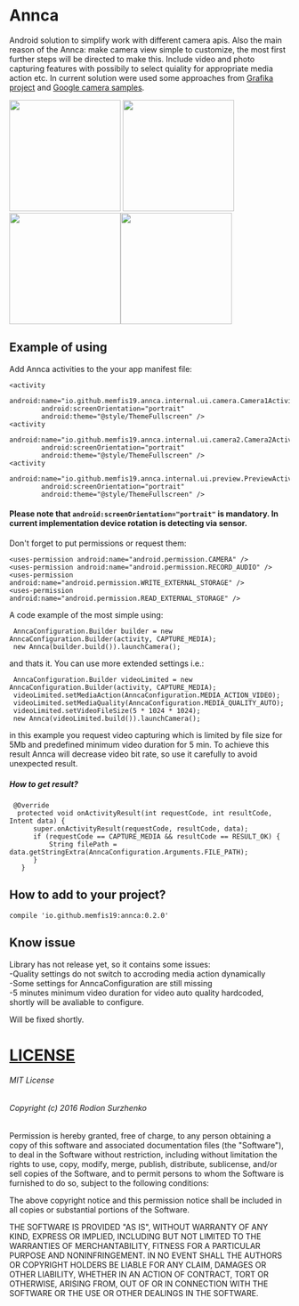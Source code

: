 # Annca
Android solution to simplify work with different camera apis. Also the main reason of the Annca: make camera view simple to customize, the most first further steps will be directed to make this. Include video and photo capturing features with possibily to select quiality for appropriate media action etc. In current solution were used some approaches from <a href="https://github.com/google/grafika">Grafika project</a> and <a href="https://github.com/googlesamples/android-Camera2Video">Google camera samples</a>.

<img src="https://github.com/memfis19/Annca/blob/master/art/default_camera.png" width="200px" /> <img src="https://github.com/memfis19/Annca/blob/master/art/settings_for_video_limitation.png" width="200px" /><img src="https://github.com/memfis19/Annca/blob/master/art/video_camera.png" width="200" /><img src="https://github.com/memfis19/Annca/blob/master/art/video_low_quality.png" width="200" />

## Example of using
Add Annca activities to the your app manifest file:
```
<activity
        android:name="io.github.memfis19.annca.internal.ui.camera.Camera1Activity"
        android:screenOrientation="portrait"
        android:theme="@style/ThemeFullscreen" />
<activity
        android:name="io.github.memfis19.annca.internal.ui.camera2.Camera2Activity"
        android:screenOrientation="portrait"
        android:theme="@style/ThemeFullscreen" />
<activity
        android:name="io.github.memfis19.annca.internal.ui.preview.PreviewActivity"
        android:screenOrientation="portrait"
        android:theme="@style/ThemeFullscreen" />
```
#### Please note that `android:screenOrientation="portrait"` is mandatory. In current implementation device rotation is detecting via sensor.

Don't forget to put permissions or request them:
```
<uses-permission android:name="android.permission.CAMERA" />
<uses-permission android:name="android.permission.RECORD_AUDIO" />
<uses-permission android:name="android.permission.WRITE_EXTERNAL_STORAGE" />
<uses-permission android:name="android.permission.READ_EXTERNAL_STORAGE" />
```
A code example of the most simple using:
```
 AnncaConfiguration.Builder builder = new AnncaConfiguration.Builder(activity, CAPTURE_MEDIA);
 new Annca(builder.build()).launchCamera();
```
and thats it. You can use more extended settings i.e.:
```
 AnncaConfiguration.Builder videoLimited = new AnncaConfiguration.Builder(activity, CAPTURE_MEDIA);
 videoLimited.setMediaAction(AnncaConfiguration.MEDIA_ACTION_VIDEO);
 videoLimited.setMediaQuality(AnncaConfiguration.MEDIA_QUALITY_AUTO);
 videoLimited.setVideoFileSize(5 * 1024 * 1024);
 new Annca(videoLimited.build()).launchCamera();
```
in this example you request video capturing which is limited by file size for 5Mb and predefined minimum video duration for 5 min. To achieve this result Annca will decrease video bit rate, so use it carefully to avoid unexpected result.

##### How to get result?
```
 @Override
  protected void onActivityResult(int requestCode, int resultCode, Intent data) {
      super.onActivityResult(requestCode, resultCode, data);
      if (requestCode == CAPTURE_MEDIA && resultCode == RESULT_OK) {
          String filePath = data.getStringExtra(AnncaConfiguration.Arguments.FILE_PATH);
      }
   }
```

## How to add to your project?
```
compile 'io.github.memfis19:annca:0.2.0'
```
## Know issue
Library has not release yet, so it contains some issues:<br/>
-Quality settings do not switch to accroding media action dynamically<br/>
-Some settings for AnncaConfiguration are still missing<br/>
-5 minutes minimum video duration for video auto quality hardcoded, shortly will be avaliable to configure.<br/>

Will be fixed shortly.

# [LICENSE](/LICENSE.md)

###### MIT License

###### Copyright (c) 2016 Rodion Surzhenko

Permission is hereby granted, free of charge, to any person obtaining a copy
of this software and associated documentation files (the "Software"), to deal
in the Software without restriction, including without limitation the rights
to use, copy, modify, merge, publish, distribute, sublicense, and/or sell
copies of the Software, and to permit persons to whom the Software is
furnished to do so, subject to the following conditions:

The above copyright notice and this permission notice shall be included in all
copies or substantial portions of the Software.

THE SOFTWARE IS PROVIDED "AS IS", WITHOUT WARRANTY OF ANY KIND, EXPRESS OR
IMPLIED, INCLUDING BUT NOT LIMITED TO THE WARRANTIES OF MERCHANTABILITY,
FITNESS FOR A PARTICULAR PURPOSE AND NONINFRINGEMENT. IN NO EVENT SHALL THE
AUTHORS OR COPYRIGHT HOLDERS BE LIABLE FOR ANY CLAIM, DAMAGES OR OTHER
LIABILITY, WHETHER IN AN ACTION OF CONTRACT, TORT OR OTHERWISE, ARISING FROM,
OUT OF OR IN CONNECTION WITH THE SOFTWARE OR THE USE OR OTHER DEALINGS IN THE
SOFTWARE.

